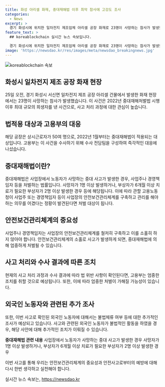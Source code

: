```yaml
---
title: 화성 아리셀 화재, 중대재해법 이후 최악 참사에 고강도 조사
categories:
  - News
excerpt: >
  경기 화성시에 위치한 일차전지 제조업체 아리셀 공장 화재로 23명이 사망하는 참사가 발생했다. 해당 공장은 상시근로자가 50여명으로, 올해 1월부터 중대재해법이 적용되는 대상이었다. 고용부는 수사 전담팀을 구성하여 사고 조사에 나섰으며, 사업주나 경영책임자가 안전보건관리체계를 어기거나 소홀히 한 경우 법적 처벌을 받을 것으로 전망된다. 또한 이번 사고로 외국인 노동자의 불법체류 여부에 대한 조사도 예정돼 있다. 이번 사고는 중대재해처벌법이 시행된 이후 최대 규모의 사업장 사고로 기록됐다. 해당 사고로 인해 사업주나 경영책임자 등에게 엄중한 법적 조치가 예상된다.
feature_text: >
  ## koreablockchain 실시간 뉴스 속보입니다.

  경기 화성시에 위치한 일차전지 제조업체 아리셀 공장 화재로 23명이 사망하는 참사가 발생했다. 해당 공장은 상시근로자가 50여명으로, 올해 1월부터 중대재해법이 적용되는 대상이었다. 고용부는 수사 전담팀을 구성하여 사고 조사에 나섰으며, 사업주나 경영책임자가 안전보건관리체계를 어기거나 소홀히 한 경우 법적 처벌을 받을 것으로 전망된다. 또한 이번 사고로 외국인 노동자의 불법체류 여부에 대한 조사도 예정돼 있다. 이번 사고는 중대재해처벌법이 시행된 이후 최대 규모의 사업장 사고로 기록됐다. 해당 사고로 인해 사업주나 경영책임자 등에게 엄중한 법적 조치가 예상된다.
image: 'https://newsdao.kr/res/images/meta/newsdao_breakingnews.jpg'
---
```


<p><img src="https://newsdao.kr/res/images/meta/newsdao_breakingnews.jpg" alt="koreablockchain 속보" /></p>

<h2 data-ke-size="size26">화성시 일차전지 제조 공장 화재 현장</h2>

<p data-ke-size="size16">25일 오전, 경기 화성시 서신면 일차전지 제조 공장 아리셀 건물에서 발생한 화재 현장에서는 23명이 사망하는 참사가 발생했습니다. 이 사건은 2022년 중대재해처벌법 시행 이후 최대 규모의 희생자를 낸 사건으로, 사고 처리 과정에 대한 관심이 높습니다.</p>

<h2 data-ke-size="size26">법적용 대상과 고용부의 대응</h2>

<p data-ke-size="size16">해당 공장은 상시근로자가 50여 명으로, 2022년 1월부터는 중대재해법이 적용되는 대상입니다. 고용부는 이 사건을 수사하기 위해 수사 전담팀을 구성하여 즉각적인 대응에 나섰습니다.</p>

<h2 data-ke-size="size26">중대재해법이란?</h2>

<p data-ke-size="size16">중대재해법은 사업장에서 노동자가 사망하는 중대 사고가 발생한 경우, 사업주나 경영책임자 등을 처벌하는 법률입니다. 사망자가 1명 이상 발생하거나, 부상자가 6개월 이상 치료가 필요한 부상자가 2명 이상 발생한 경우 등에 해당됩니다. 이에 따라 관할 고용노동청이 사업주 또는 경영책임자 등이 사업장의 안전보건관리체계를 구축하고 관리를 해야 하는 의무를 어겼다는 정황이 발견된다면 처벌 대상이 됩니다.</p>

<h2 data-ke-size="size26">안전보건관리체계의 중요성</h2>

<p data-ke-size="size16">사업주나 경영책임자는 사업장의 안전보건관리체계를 철저히 구축하고 이를 소홀히 하지 않아야 합니다. 안전보건관리체계의 소홀로 사고가 발생하게 되면, 중대재해법에 의해 엄중하게 처벌될 수 있습니다.</p>

<h2 data-ke-size="size26">사고 처리와 수사 결과에 따른 조치</h2>

<p data-ke-size="size16">현재의 사고 처리 과정과 수사 결과에 따라 법 위반 사항이 확인된다면, 고용부는 엄중한 조치를 취할 것으로 예상됩니다. 또한, 이에 따라 엄중한 처벌이 가해질 가능성이 있습니다.</p>

<h2 data-ke-size="size26">외국인 노동자와 관련된 추가 조사</h2>

<p data-ke-size="size16">또한, 이번 사고로 확인된 외국인 노동자에 대해서는 불법체류 여부 등에 대한 추가적인 조사가 예상되고 있습니다. 사고와 관련된 외국인 노동자가 불법적인 활동을 하였을 경우, 해당 사안에 대해 추가적인 조치가 이뤄질 수 있습니다.</p

<table>
  <tbody>
    <tr>
      <td style="text-align: center; height: 17px;"><b>중대재해법 관련 내용</b></td>
    </tr>
    <tr>
      <td style="text-align: center; height: 17px;">사업장에서 노동자가 사망하는 중대 사고가 발생한 경우</td>
    </tr>
    <tr>
      <td style="text-align: center; height: 17px;">사망자가 1명 이상 발생하거나, 부상자가 6개월 이상 치료가 필요한 부상자가 2명 이상 발생한 경우</td>
    </tr>
  </tbody>
</table>

<p data-ke-size="size16">이번 사고를 통해 우리는 안전보건관리체계의 중요성과 안전사고로부터의 예방에 대해 다시 한번 생각하고 실천해야 합니다.</p>
실시간 뉴스 속보는, <a href="https://newsdao.kr" rel="dofollow">https://newsdao.kr</a>


